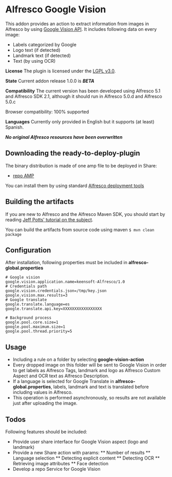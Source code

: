 Alfresco Google Vision
======================

This addon provides an action to extract information from images in Alfresco by using [Google Vision API](https://cloud.google.com/vision/). It includes following data on every image:
* Labels categorized by Google
* Logo text (if detected)
* Landmark text (if detected)
* Text (by using OCR)

**License**
The plugin is licensed under the [LGPL v3.0](http://www.gnu.org/licenses/lgpl-3.0.html). 

**State**
Current addon release 1.0.0 is ***BETA***

**Compatibility**
The current version has been developed using Alfresco 5.1 and Alfresco SDK 2.1, although it should run in Alfresco 5.0.d and Alfresco 5.0.c

Browser compatibility: 100% supported

**Languages**
Currently only provided in English but it supports (at least) Spanish.

***No original Alfresco resources have been overwritten***

Downloading the ready-to-deploy-plugin
--------------------------------------
The binary distribution is made of one amp file to be deployed in Share:

* [repo AMP](https://github.com/keensoft/alfresco-google-vision/releases/download/1.0-SNAPSHOT/google-vision-repo.amp)

You can install them by using standard [Alfresco deployment tools](http://docs.alfresco.com/community/tasks/dev-extensions-tutorials-simple-module-install-amp.html)

Building the artifacts
----------------------
If you are new to Alfresco and the Alfresco Maven SDK, you should start by reading [Jeff Potts' tutorial on the subject](http://ecmarchitect.com/alfresco-developer-series-tutorials/maven-sdk/tutorial/tutorial.html).

You can build the artifacts from source code using maven
```$ mvn clean package```

Configuration
----------------------
After installation, following properties must be included in **alfresco-global.properties**

```
# Google vision
google.vision.application.name=keensoft-Alfresco/1.0
# Credentials path
google.vision.credentials.json=/tmp/key.json
google.vision.max.results=3
# Google translate
google.translate.language=es
google.translate.api.key=XXXXXXXXXXXXXXXXX

# Background process
google.pool.core.size=1
google.pool.maximum.size=1
google.pool.thread.priority=5

```
Usage
----------------------
* Including a rule on a folder by selecting **google-vision-action**
* Every dropped image on this folder will be sent to Google Vision in order to get labels as Alfresco Tags, landmark and logo as Alfresco Custom Aspect and OCR text as Alfresco Description. 
* If a language is selected for Google Translate in **alfresco-global.properties**, labels, landmark and text is translated before including values in Alfresco. 
* This operation is performed asynchronously, so results are not available just after uploading the image.

Todos
----------------------
Following features should be included:
* Provide user share interface for Google Vision aspect (logo and landmark)
* Provide a new Share action with params:
** Number of results
** Language selection
** Detecting explicit content
** Detecting OCR
** Retrieving image attributes
** Face detection
* Develop a repo Service for Google Vision